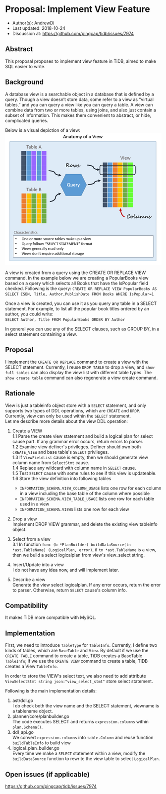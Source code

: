 # Proposal: Implement View Feature

- Author(s):     AndrewDi
- Last updated:  2018-10-24
- Discussion at: https://github.com/pingcap/tidb/issues/7974

## Abstract
This proposal proposes to implement view feature in TiDB, aimed to make SQL easier to write.

## Background
A database view is a searchable object in a database that is defined by a query. Though a view doesn’t store data, some refer to a view as “virtual tables,” and you can query a view like you can query a table. A view can combine data from two or more tables, using joins, and also just contain a subset of information. This makes them convenient to abstract, or hide, complicated queries.

Below is a visual depiction of a view:
  ![AnatomyOfAview](imgs/view.png)
  
A view is created from a query using the CREATE OR REPLACE VIEW command. In the example below we are creating a PopularBooks view based on a query which selects all Books that have the IsPopular field checked. Following is the query:
`CREATE OR REPLACE VIEW PopularBooks AS SELECT ISBN, Title, Author,PublishDate FROM Books WHERE IsPopular=1`  

Once a view is created, you can use it as you query any table in a SELECT statement. For example, to list all the popular book titles ordered by an author, you could write:  
`SELECT Author, Title FROM PopularBooks ORDER BY Author`  

In general you can use any of the SELECT clauses, such as GROUP BY, in a select statement containing a view.

## Proposal
I implement the `CREATE OR REPLACE` command to create a view with the SELECT statement. Currently, I reuse `DROP TABLE` to drop a view, and `show full tables` can also display the view list with different table types. The `show create table` command can also regenerate a view create command.

## Rationale
View is just a tableinfo object store with a `SELECT` statement, and only supports two types of DDL operations, which are `CREATE` and `DROP`. Currently, view can only be used within the `SELECT` statement.  
Let me describe more details about the view DDL operation:
1. Create a VIEW  
  1.1 Parse the create view statement and build a logical plan for select cause part. If any grammar error occurs, return errors to parser.   
  1.2 Examine view definer's privileges. Definer should own both `CREATE_VIEW` and base table's `SELECT` privileges.  
  1.3 If `ViewFieldList` cause is empty, then we should generate view column name from `SelectStmt` cause.  
  1.4 Replace any wildcard with column name in `SELECT` cause.  
  1.5 Test `SELECT` cause with some rules to see if this view is updateable.  
  1.6 Store the view definition into following tables
     * `INFORMATION_SCHEMA.VIEW_COLUMN_USAGE` lists one row for each column in a view including the base table of the column where possible 
     * `INFORMATION_SCHEMA.VIEW_TABLE_USAGE` lists one row for each table used in a view 
     * `INFORMATION_SCHEMA.VIEWS` lists one row for each view
      
2. Drop a view  
  Implement DROP VIEW grammar, and delete the existing view tableinfo object.  
3. Select from a view  
  3.1 In function `func (b *PlanBuilder) buildDataSource(tn *ast.TableName) (LogicalPlan, error)`, if `tn *ast.TableName` is a view, then we build a select logicalplan from view's view_select string.   
4. Insert/Update into a view  
  I do not have any idea now, and will implement later.   
5. Describe a view  
  Generate the view select logicalplan. If any error occurs, return the error to parser. Otherwise, return `SELECT` cause's column info.

## Compatibility
It makes TiDB more compatible with MySQL.

## Implementation
First, we need to introduce `TableType` for `TableInfo`. Currently, I define two kinds of tables, which are `BaseTable` and `View`. By default if we use the `CREATE TABLE` command to create a table, TiDB creates a BaseTable `TableInfo`; if we use the `CREATE VIEW` command to create a table, TiDB creates a View `TableInfo`.

In order to store the VIEW's select text, we also need to add attribute `ViewSelectStmt string json:"view_select_stmt"` store select statement.

Following is the main implementation details:  
1. ast/ddl.go  
I do check both the view name and the SELECT statement, viewname is a tablename object.
2. planner/core/planbuilder.go  
The code executes SELECT and returns `expression.columns` within `plan.Schema()`.
3. ddl_api.go  
We convert `expression.columns` into `table.Column` and reuse function `buildTableInfo` to build view
4. logical_plan_builder.go  
Every time we make a `SELECT` statement within a view, modify the `buildDataSource` function to rewrite the view table to select `LogicalPlan`.

## Open issues (if applicable)
https://github.com/pingcap/tidb/issues/7974
